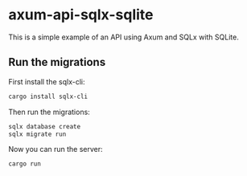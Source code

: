 # axum-api-sqlx-sqlite

This is a simple example of an API using Axum and SQLx with SQLite.

## Run the migrations


First install the sqlx-cli:

```bash
cargo install sqlx-cli
```

Then run the migrations:

```bash
sqlx database create
sqlx migrate run
```

Now you can run the server:

```bash
cargo run
```
